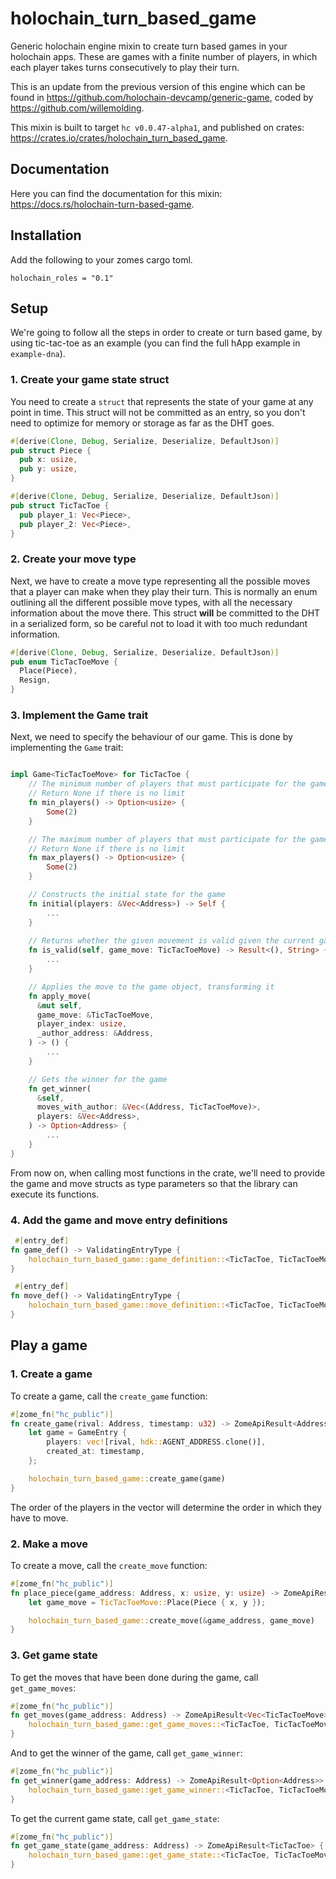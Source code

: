 # holochain_turn_based_game

Generic holochain engine mixin to create turn based games in your holochain apps. These are games with a finite number of players, in which each player takes turns consecutively to play their turn.

This is an update from the previous version of this engine which can be found in https://github.com/holochain-devcamp/generic-game, coded by https://github.com/willemolding.

This mixin is built to target `hc v0.0.47-alpha1`, and published on crates: https://crates.io/crates/holochain_turn_based_game.

## Documentation

Here you can find the documentation for this mixin: https://docs.rs/holochain-turn-based-game.

## Installation

Add the following to your zomes cargo toml.

```
holochain_roles = "0.1"
```

## Setup

We're going to follow all the steps in order to create or turn based game, by using tic-tac-toe as an example (you can find the full hApp example in `example-dna`).

### 1. Create your game state struct

You need to create a `struct` that represents the state of your game at any point in time. This struct will not be committed as an entry, so you don't need to optimize for memory or storage as far as the DHT goes.

```rust
#[derive(Clone, Debug, Serialize, Deserialize, DefaultJson)]
pub struct Piece {
  pub x: usize,
  pub y: usize,
}

#[derive(Clone, Debug, Serialize, Deserialize, DefaultJson)]
pub struct TicTacToe {
  pub player_1: Vec<Piece>,
  pub player_2: Vec<Piece>,
}
```

### 2. Create your move type

Next, we have to create a move type representing all the possible moves that a player can make when they play their turn. This is normally an enum outlining all the different possible move types, with all the necessary information about the move there. This struct **will** be committed to the DHT in a serialized form, so be careful not to load it with too much redundant information.

```rust
#[derive(Clone, Debug, Serialize, Deserialize, DefaultJson)]
pub enum TicTacToeMove {
  Place(Piece),
  Resign,
}
```

### 3. Implement the Game trait

Next, we need to specify the behaviour of our game. This is done by implementing the `Game` trait:

```rust

impl Game<TicTacToeMove> for TicTacToe {
    // The minimum number of players that must participate for the game to be valid
    // Return None if there is no limit
    fn min_players() -> Option<usize> {
        Some(2)
    }

    // The maximum number of players that must participate for the game to be valid
    // Return None if there is no limit
    fn max_players() -> Option<usize> {
        Some(2)
    }

    // Constructs the initial state for the game
    fn initial(players: &Vec<Address>) -> Self {
        ...
    }
  
    // Returns whether the given movement is valid given the current game state
    fn is_valid(self, game_move: TicTacToeMove) -> Result<(), String> {
        ...
    }

    // Applies the move to the game object, transforming it
    fn apply_move(
      &mut self,
      game_move: &TicTacToeMove,
      player_index: usize,
      _author_address: &Address,
    ) -> () {
        ...
    }

    // Gets the winner for the game
    fn get_winner(
      &self,
      moves_with_author: &Vec<(Address, TicTacToeMove)>,
      players: &Vec<Address>,
    ) -> Option<Address> {
        ...
    }
}
```

From now on, when calling most functions in the crate, we'll need to provide the game and move structs as type parameters so that the library can execute its functions.

### 4. Add the game and move entry definitions

```rust
 #[entry_def]
fn game_def() -> ValidatingEntryType {
    holochain_turn_based_game::game_definition::<TicTacToe, TicTacToeMove>()
}

 #[entry_def]
fn move_def() -> ValidatingEntryType {
    holochain_turn_based_game::move_definition::<TicTacToe, TicTacToeMove>()
}
```

## Play a game

### 1. Create a game

To create a game, call the `create_game` function:

```rust
#[zome_fn("hc_public")]
fn create_game(rival: Address, timestamp: u32) -> ZomeApiResult<Address> {
    let game = GameEntry {
        players: vec![rival, hdk::AGENT_ADDRESS.clone()],
        created_at: timestamp,
    };

    holochain_turn_based_game::create_game(game)
}
```

The order of the players in the vector will determine the order in which they have to move.

### 2. Make a move

To create a move, call the `create_move` function:

```rust
#[zome_fn("hc_public")]
fn place_piece(game_address: Address, x: usize, y: usize) -> ZomeApiResult<Address> {
    let game_move = TicTacToeMove::Place(Piece { x, y });

    holochain_turn_based_game::create_move(&game_address, game_move)
}
```

### 3. Get game state

To get the moves that have been done during the game, call `get_game_moves`:

```rust
#[zome_fn("hc_public")]
fn get_moves(game_address: Address) -> ZomeApiResult<Vec<TicTacToeMove>> {
    holochain_turn_based_game::get_game_moves::<TicTacToe, TicTacToeMove>(&game_address)
}
```

And to get the winner of the game, call `get_game_winner`:

```rust
#[zome_fn("hc_public")]
fn get_winner(game_address: Address) -> ZomeApiResult<Option<Address>> {
    holochain_turn_based_game::get_game_winner::<TicTacToe, TicTacToeMove>(&game_address)
}
```

To get the current game state, call `get_game_state`: 

```rust
#[zome_fn("hc_public")]
fn get_game_state(game_address: Address) -> ZomeApiResult<TicTacToe> {
    holochain_turn_based_game::get_game_state::<TicTacToe, TicTacToeMove>(&game_address)
}
```